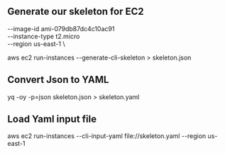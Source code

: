 ## Generate our skeleton for EC2

--image-id ami-079db87dc4c10ac91 \
--instance-type t2.micro \
--region us-east-1 \

aws ec2 run-instances --generate-cli-skeleton > skeleton.json

## Convert Json to YAML

yq -oy -p=json skeleton.json > skeleton.yaml 

## Load Yaml input file

aws ec2 run-instances  --cli-input-yaml file://skeleton.yaml --region us-east-1
